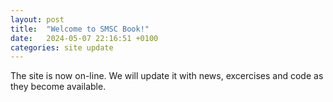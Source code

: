 ```yaml
---
layout: post
title:  "Welcome to SMSC Book!"
date:   2024-05-07 22:16:51 +0100
categories: site update
---
```

The site is now on-line. We will update it with news, excercises and code as they become available. 
